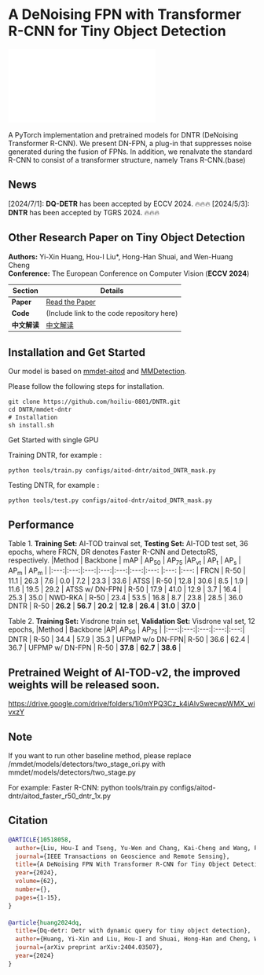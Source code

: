 # A DeNoising FPN with Transformer R-CNN for Tiny Object Detection

![method](./dnfpn_v2.pdf)


A PyTorch implementation and pretrained models for DNTR (DeNoising Transformer R-CNN). We present DN-FPN, a plug-in that suppresses noise generated during the fusion of FPNs. In addition, we renalvate the standard R-CNN to consist of a transformer structure, namely Trans R-CNN.(base)

## News
[2024/7/1]: **DQ-DETR** has been accepted by ECCV 2024. 🔥🔥🔥
[2024/5/3]: **DNTR** has been accepted by TGRS 2024. 🔥🔥🔥


## Other Research Paper on Tiny Object Detection 
<!-- A DeNoising FPN With Transformer R-CNN for Tiny Object Detection
Hou-I Liu and Yu-Wen Tseng and Kai-Cheng Chang and Pin-Jyun Wang and Hong-Han Shuai, and Wen-Huang Cheng 
IEEE Transactions on Geoscience and Remote Sensing
[paper] [code]  -->

**Authors:** Yi-Xin Huang, Hou-I Liu*, Hong-Han Shuai, and Wen-Huang Cheng  
**Conference:** The European Conference on Computer Vision (**ECCV 2024**)

| **Section**    | **Details**                                                                                     |
|----------------|-------------------------------------------------------------------------------------------------|
| **Paper**      | [Read the Paper](https://arxiv.org/abs/2404.03507)                                           |
| **Code**       | (Include link to the code repository here)                                                    |
| **中文解读**   | [中文解读](https://blog.csdn.net/athrunsunny/article/details/137994172)  


## Installation and Get Started

<!-- Required environments:
* Linux
* Python 3.6+
* PyTorch 1.3+
* CUDA 9.2+
* GCC 5+
* [MMCV](https://mmcv.readthedocs.io/en/latest/#installation)
* [cocoapi-aitod](https://github.com/jwwangchn/cocoapi-aitod) -->

Our model is based on [mmdet-aitod](https://github.com/Chasel-Tsui/mmdet-aitod) and [MMDetection](https://github.com/open-mmlab/mmdetection).
<!-- This implementation is based on [MMDetection 2.24.1](https://github.com/open-mmlab/mmdetection). Assume that your environment has satisfied the above requirements,  -->

Please follow the following steps for installation.

```shell script
git clone https://github.com/hoiliu-0801/DNTR.git
cd DNTR/mmdet-dntr
# Installation
sh install.sh
```

Get Started with single GPU

Training DNTR, for example :

```
python tools/train.py configs/aitod-dntr/aitod_DNTR_mask.py
```

Testing DNTR, for example :
```
python tools/test.py configs/aitod-dntr/aitod_DNTR_mask.py
```

## Performance
Table 1. **Training Set:** AI-TOD trainval set, **Testing Set:** AI-TOD test set, 36 epochs, where FRCN, DR denotes Faster R-CNN and DetectoRS, respectively.
|Method | Backbone | mAP | AP<sub>50</sub> | AP<sub>75</sub> |AP<sub>vt</sub> | AP<sub>t</sub>  | AP<sub>s</sub>  | AP<sub>m</sub> | AP<sub>m</sub> |
|:---:|:---:|:---:|:---:|:---:|:---:|:---: |:---: |:---: |
FRCN | R-50 | 11.1 | 26.3 | 7.6 | 0.0 | 7.2 | 23.3 | 33.6 | 
ATSS | R-50 | 12.8 | 30.6 | 8.5 | 1.9 | 11.6 | 19.5 | 29.2 | 
ATSS w/ DN-FPN | R-50 | 17.9 | 41.0 | 12.9 | 3.7 | 16.4 | 25.3 | 35.0 |
NWD-RKA | R-50 | 23.4 | 53.5 | 16.8 | 8.7 | 23.8 | 28.5 | 36.0 
DNTR | R-50 | **26.2** | **56.7** | **20.2** | **12.8** | **26.4** | **31.0** | **37.0** | 

Table 2.  **Training Set:** Visdrone train set, **Validation Set:** Visdrone val set, 12 epochs,
|Method | Backbone |AP| AP<sub>50</sub> | AP<sub>75</sub> |
|:---:|:---:|:---:|:---:|:---:|
DNTR | R-50 | 34.4 | 57.9 | 35.3 |
UFPMP w/o DN-FPN| R-50 | 36.6 | 62.4 | 36.7 |
UFPMP w/ DN-FPN | R-50 | **37.8** | **62.7** | **38.6** |

## Pretrained Weight of AI-TOD-v2, the improved weights will be released soon.
https://drive.google.com/drive/folders/1i0mYPQ3Cz_k4iAIvSwecwpWMX_wivxzY


## Note
If you want to run other baseline method, please replace /mmdet/models/detectors/two_stage_ori.py with mmdet/models/detectors/two_stage.py

For example: 
Faster R-CNN: python tools/train.py configs/aitod-dntr/aitod_faster_r50_dntr_1x.py 

## Citation
```bibtex
@ARTICLE{10518058,
  author={Liu, Hou-I and Tseng, Yu-Wen and Chang, Kai-Cheng and Wang, Pin-Jyun and Shuai, Hong-Han and Cheng, Wen-Huang},
  journal={IEEE Transactions on Geoscience and Remote Sensing}, 
  title={A DeNoising FPN With Transformer R-CNN for Tiny Object Detection}, 
  year={2024},
  volume={62},
  number={},
  pages={1-15},
}

@article{huang2024dq,
  title={Dq-detr: Detr with dynamic query for tiny object detection},
  author={Huang, Yi-Xin and Liu, Hou-I and Shuai, Hong-Han and Cheng, Wen-Huang},
  journal={arXiv preprint arXiv:2404.03507},
  year={2024}
}